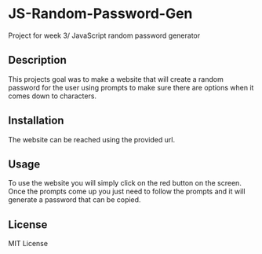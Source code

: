 # JS-Random-Password-Gen
Project for week 3/ JavaScript random password generator

## Description

This projects goal was to make a website that will create a random password for the user using prompts to make sure there are options when it comes down to characters.

## Installation

The website can be reached using the provided url. 

## Usage

To use the website you will simply click on the red button on the screen. Once the prompts come up you just need to follow the prompts and it will generate a password that can be copied.


## License

MIT License

